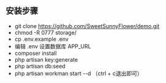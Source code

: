 ## 安装步骤
* git clone https://github.com/SweetSunnyFlower/demo.git
* chmod -R 0777 storage/
* cp .env.example .env
* 编辑 .env 设置数据库 APP_URL
* composer install
* php artisan key:generate 
* php artisan db:seed
* php artisan workman start --d （ctrl + c退出即可）
